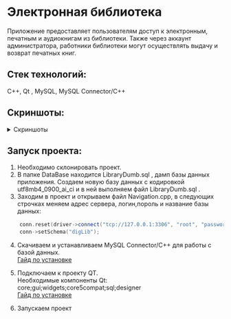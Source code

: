 # Электронная библиотека

Приложение предоставляет пользователям доступ к электронным, печатным и аудиокнигам из библиотеки.
Также через аккаунт администратора, работники библиотеки могут осуществлять выдачу и возврат печатных книг.

## Стек технологий:
C++, Qt , MySQL, MySQL Connector/C++

## Скриншоты:
<details>
  <summary>Скриншоты</summary>

  Окно регистрации
  ![Register](ReadmeLibraryImages/Register.png)
  Окно входа
  ![LogIn](ReadmeLibraryImages/LogIn.png)
  Меню пользователя
  ![Menu](ReadmeLibraryImages/Menu.png)
  Библиотечные книги
  ![LibraryBooks](ReadmeLibraryImages/LibraryBooks.png)
  Информация о книге
  ![Book1](ReadmeLibraryImages/Book1.png)
  Книги пользователя
  ![UserBooks](ReadmeLibraryImages/UserBooks.png)
  Забронированная книга
  ![Book2](ReadmeLibraryImages/Book2.png)
  Главное окно администратора
  ![Admin](ReadmeLibraryImages/Admin.png)
</details>

## Запуск проекта:
1. Необходимо склонировать проект.
2. В папке DataBase находится LibraryDumb.sql , дамп базы данных приложения.
    Создаем новую базу данных с кодировкой utf8mb4_0900_ai_ci и в ней выполняем файл LibraryDumb.sql .
3. Заходим в проект и открываем файл Navigation.cpp, в следующих строчках меняем адрес сервера, логин,пороль и название базы данных:
```C++
    conn.reset(driver->connect("tcp://127.0.0.1:3306", "root", "password" ));
    conn->setSchema("digLib"); 
```
4. Скачиваем и устанавливаем MySQL Connector/C++ для работы с базой данных.  
[Гайд по установке](https://yandex.ru/video/preview/14604127341991293880) 
5. Подключаем к проекту QT.  
Необходимые компоненты Qt: core;gui;widgets;core5compat;sql;designer  
[Гайд по установке](https://www.youtube.com/watch?v=6bXrfVrYyxk)  

6. Запускаем проект
